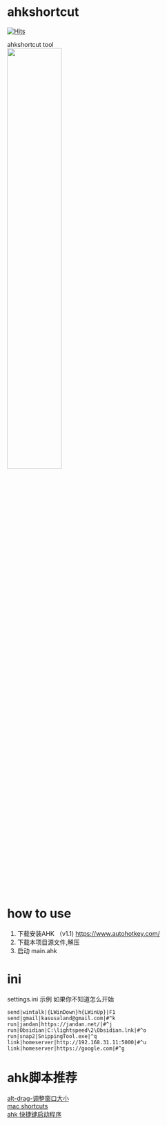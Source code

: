 # ahkshortcut
[![Hits](https://hits.seeyoufarm.com/api/count/incr/badge.svg?url=https://github.com/cornradio/ahkshortcut&count_bg=%23F26E00&title_bg=%23000000)](https://hits.seeyoufarm.com)

 ahkshortcut tool  
<img src="https://github.com/user-attachments/assets/f47dfb83-37b0-428a-832b-ba893be90993" width="50%">


# how to use
1. 下载安装AHK （v1.1) https://www.autohotkey.com/
2. 下载本项目源文件,解压
3. 启动 main.ahk

# ini 
settings.ini 示例 如果你不知道怎么开始
```
send|wintalk|{LWinDown}h{LWinUp}|F1
send|gmail|kasusaland@gmail.com|#^k
run|jandan|https://jandan.net/|#^j
run|Obsidian|C:\lightspeed\2\Obsidian.lnk|#^o
run|snap2|SnippingTool.exe|^q
link|homeserver|http://192.168.31.11:5000|#^u
link|homeserver|https://google.com|#^g
```

# ahk脚本推荐
[alt-drag-调整窗口大小](https://github.com/hzhbest/Alt-Mouse-Window-Control)  
[mac shortcuts](https://github.com/m2nlight/AHKShortcutLikeMac)  
[ahk 快捷键启动程序](https://github.com/cornradio/lightspeed-UI)
